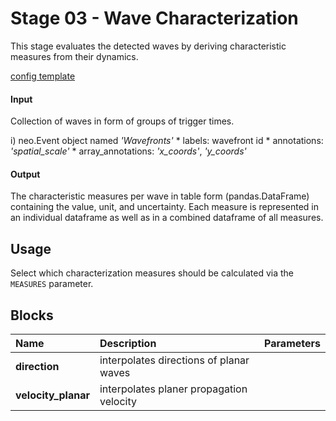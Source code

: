 # Stage 03 - Wave Characterization
This stage evaluates the detected waves by deriving characteristic measures from their dynamics.

[config template](config_template.yaml)

#### Input
Collection of waves in form of groups of trigger times.
<!-- and/or ii) a vector field signal with identified critical points -->

i) neo.Event object named _'Wavefronts'_
    * labels: wavefront id
    * annotations: _'spatial_scale'_
    * array_annotations: _'x_coords'_, _'y_coords'_

#### Output
The characteristic measures per wave in table form (pandas.DataFrame) containing the value, unit, and uncertainty. Each measure is represented in an individual dataframe as well as in a combined dataframe of all measures.

## Usage
Select which characterization measures should be calculated via the `MEASURES` parameter.

## Blocks
|Name | Description | Parameters |
|:----|:------------|:-----------|
|__direction__|interpolates directions of planar waves||
|__velocity_planar__|interpolates planer propagation velocity||
